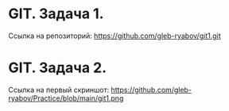 # GIT. Задача 1.
Ссылка на репозиторий: https://github.com/gleb-ryabov/git1.git

# GIT. Задача 2.
Ссылка на первый скриншот: https://github.com/gleb-ryabov/Practice/blob/main/git1.png
